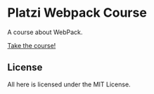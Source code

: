 # Platzi Webpack Course

A course about WebPack.

[Take the course!](https://platzi.com/cursos/webpack-practico)

## License

All here is licensed under the MIT License.
